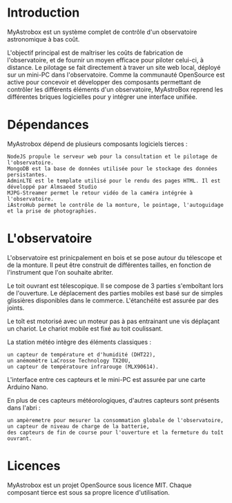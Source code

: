 # Introduction

MyAstrobox est un système complet de contrôle d'un observatoire astronomique à bas coût.

L'objectif principal est de maîtriser les coûts de fabrication de l'observatoire, et de fournir un moyen efficace pour piloter celui-ci, à distance. Le pilotage se fait directement à traver un site web local, déployé sur un mini-PC dans l'observatoire. Comme la communauté OpenSource est active pour concevoir et développer des composants permettant de contrôler les différents éléments d'un observatoire, MyAstroBox reprend les différentes briques logicielles pour y intégrer une interface unifiée.


# Dépendances

MyAstrobox dépend de plusieurs composants logiciels tierces :

    NodeJS propule le serveur web pour la consultation et le pilotage de l'observatoire.
    MongoDB est la base de données utilisée pour le stockage des données persistantes.
    AdminLTE est le template utilisé pour le rendu des pages HTML. Il est développé par Almsaeed Studio
    MJPG-Streamer permet le retour vidéo de la caméra intégrée à l'observatoire.
    iAstroHub permet le contrôle de la monture, le pointage, l'autoguidage et la prise de photographies. 


# L'observatoire

L'observatoire est prinicpalement en bois et se pose autour du télescope et de la monture. Il peut être construit de différentes tailles, en fonction de l'instrument que l'on souhaite abriter.

Le toit ouvrant est télescopique. Il se compose de 3 parties s'emboîtant lors de l'ouverture. Le déplacement des parties mobiles est basé sur de simples glissières disponibles dans le commerce. L'étanchéité est assurée par des joints.

Le toît est motorisé avec un moteur pas à pas entrainant une vis déplaçant un chariot. Le chariot mobile est fixé au toit coulissant.

La station météo intègre des éléments classiques :

    un capteur de température et d'humidité (DHT22),
    un anémomètre LaCrosse Technology TX20U,
    un capteur de températoure infrarouge (MLX90614).

L'interface entre ces capteurs et le mini-PC est assurée par une carte Arduino Nano.

En plus de ces capteurs météorologiques, d'autres capteurs sont présents dans l'abri :

    un ampèremetre pour mesurer la consommation globale de l'observatoire,
    un capteur de niveau de charge de la batterie,
    des capteurs de fin de course pour l'ouverture et la fermeture du toît ouvrant.


# Licences

MyAstrobox est un projet OpenSource sous licence MIT. Chaque composant tierce est sous sa propre licence d'utilisation.
